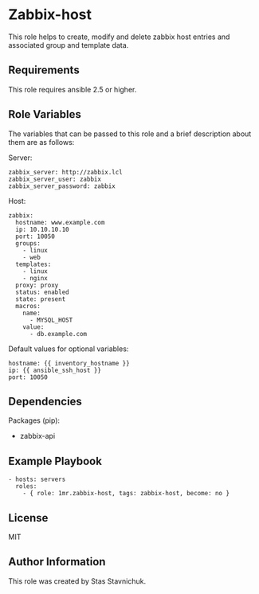 Zabbix-host
===========

This role helps to create, modify and delete zabbix host entries and associated group and template data.  

Requirements
------------

This role requires ansible 2.5 or higher.

Role Variables
--------------

The variables that can be passed to this role and a brief description about them are as follows:

Server:

    zabbix_server: http://zabbix.lcl
    zabbix_server_user: zabbix
    zabbix_server_password: zabbix

Host:

    zabbix:
      hostname: www.example.com
      ip: 10.10.10.10
      port: 10050
      groups:
        - linux
        - web
      templates:
        - linux
        - nginx
      proxy: proxy
      status: enabled
      state: present
      macros:
        name:
          - MYSQL_HOST
        value:
          - db.example.com

Default values for optional variables:

    hostname: {{ inventory_hostname }}
    ip: {{ ansible_ssh_host }}
    port: 10050

Dependencies
------------

Packages (pip):

- zabbix-api

Example Playbook
----------------

    - hosts: servers
      roles:
        - { role: 1mr.zabbix-host, tags: zabbix-host, become: no }

License
-------

MIT

Author Information
------------------

This role was created by Stas Stavnichuk.

